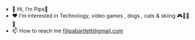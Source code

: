 - 👋 Hi, I’m Pips🦚
- ❤️ I’m interested in Technology, video games , dogs , cats & skiing  🎮🐶🐱🎿
- 📫 How to reach me filipabartlett@gmail.com

<!---
pipsies/pipsies is a ✨ special ✨ repository because its `README.md` (this file) appears on your GitHub profile.
You can click the Preview link to take a look at your changes.
--->
